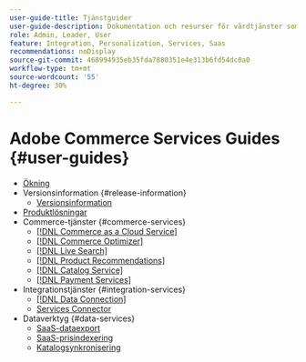 ```yaml
---
user-guide-title: Tjänstguider
user-guide-description: Dokumentation och resurser för värdtjänster som ger utökade möjligheter i Adobe Commerce och Magento Open Source.
role: Admin, Leader, User
feature: Integration, Personalization, Services, Saas
recommendations: noDisplay
source-git-commit: 468994935eb35fda7880351e4e313b6fd54dc0a0
workflow-type: tm+mt
source-wordcount: '55'
ht-degree: 30%

---
```


# Adobe Commerce Services Guides {#user-guides}

- [Ökning](home.md)
- Versionsinformation {#release-information}
   - [Versionsinformation](/help/landing/release-notes-all.md)
- [Produktlösningar](product-solutions.md)
- Commerce-tjänster {#commerce-services}
   - [[!DNL Commerce as a Cloud Service]](https://experienceleague.adobe.com/sv/docs/commerce/cloud-service/overview)
   - [[!DNL Commerce Optimizer]](https://experienceleague.adobe.com/sv/docs/commerce/optimizer/overview)
   - [[!DNL Live Search]](https://experienceleague.adobe.com/docs/commerce/live-search/overview.html?lang=sv-SE)
   - [[!DNL Product Recommendations]](https://experienceleague.adobe.com/docs/commerce/product-recommendations/guide-overview.html?lang=sv-SE)
   - [[!DNL Catalog Service]](https://experienceleague.adobe.com/docs/commerce/catalog-service/guide-overview.html?lang=sv-SE)
   - [[!DNL Payment Services]](https://experienceleague.adobe.com/docs/commerce/payment-services/guide-overview.html?lang=sv-SE)
- Integrationstjänster {#integration-services}
   - [[!DNL Data Connection]](https://experienceleague.adobe.com/docs/commerce/data-connection/overview.html?lang=sv-SE)
   - [Services Connector](/help/landing/saas.md)
- Dataverktyg {#data-services}
   - [SaaS-dataexport](https://experienceleague.adobe.com/docs/commerce/saas-data-export/overview.html?lang=sv-SE)
   - [SaaS-prisindexering](https://experienceleague.adobe.com/docs/commerce/price-indexer/price-indexing.html?lang=sv-SE)
   - [Katalogsynkronisering](/help/landing/catalog-sync.md)
